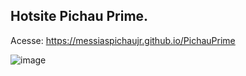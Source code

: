 ## Hotsite Pichau Prime.  
Acesse: https://messiaspichaujr.github.io/PichauPrime

![image](https://github.com/user-attachments/assets/9ccdd036-8280-48e2-a0d7-13ea4ec81298)


